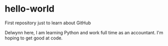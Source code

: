 # hello-world
First repository just to learn about GitHub

Delwynn here, I am learning Python and work full time as an accountant.
I'm hoping to get good at code.
